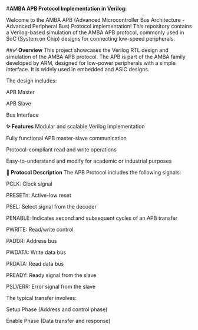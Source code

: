 #**AMBA APB Protocol Implementation in Verilog:**

Welcome to the AMBA APB (Advanced Microcontroller Bus Architecture - Advanced Peripheral Bus) Protocol implementation! This repository contains a Verilog-based simulation of the AMBA APB protocol, commonly used in SoC (System on Chip) designs for connecting low-speed peripherals.

##**✅ Overview**
This project showcases the Verilog RTL design and simulation of the AMBA APB protocol. The APB is part of the AMBA family developed by ARM, designed for low-power peripherals with a simple interface. It is widely used in embedded and ASIC designs.

The design includes:

APB Master

APB Slave

Bus Interface

**✨ Features**
Modular and scalable Verilog implementation

Fully functional APB master-slave communication

Protocol-compliant read and write operations

Easy-to-understand and modify for academic or industrial purposes

**📘 Protocol Description**
The APB Protocol includes the following signals:

PCLK: Clock signal

PRESETn: Active-low reset

PSEL: Select signal from the decoder

PENABLE: Indicates second and subsequent cycles of an APB transfer

PWRITE: Read/write control

PADDR: Address bus

PWDATA: Write data bus

PRDATA: Read data bus

PREADY: Ready signal from the slave

PSLVERR: Error signal from the slave

The typical transfer involves:

Setup Phase (Address and control phase)

Enable Phase (Data transfer and response)
